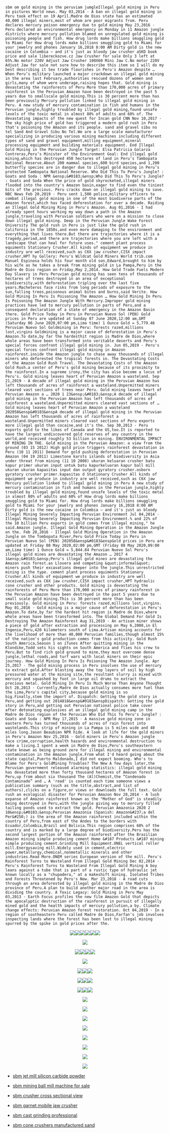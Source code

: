 ```
sbm om gold mining in the peruviam jumgleIllegal gold mining in Peru in pictures World news. May 03,2014 · A ban on illegal gold mining in Peru took effect on 19 April.Madre de Dios state has an estimated 40,000 illegal miners,most of whom are poor migrants from. Peru declares mercury poison emergency due to gold mining May 23,2016 · Peru declared an environmental emergency on Monday in 11 Amazon jungle districts where mercury pollution blamed on unregulated gold mining is poisoning people and fish. How drug lords make billions smuggling gold to Miami for How drug lords make billions smuggling gold to Miami for your jewelry and phones January 16,2018 8:00 AM Dirty gold is the new cocaine in Colombia — and it's just as bloody jaw crusher aSKD book price and sale libereckozve.cz Jaw Crusher for sale Only 3 left at 65%.No motor 220V Adjust Jaw Crusher 100X60 Mini Jaw C.No motor 220V Adjust Jaw for sale not sure how to describe this item so I will do my best describing it Sex trade flourishes in Peru's Amazon despite … When Peru’s military launched a major crackdown on illegal gold mining in the area last February,authorities rescued dozens of women and girls,many of whom were underage,raising hopes that. Gold mining is devastating the rainforests of Peru More than 170,000 acres of primary rainforest in the Peruvian Amazon have been destroyed in the past 5 years due to smallscale gold mining.This is 30 percent more than has been previously Mercury pollution linked to illegal gold mining in Peru. A new study of mercury contamination in fish and humans in the Peruvian jungle,highly troubled by illegal gold mining,found unsafe levels of the toxic metal in almost 80% of adults and 60% of. The devastating impacts of the new quest for Incan gold CNN Nov 10,2017 · The sky high price of gold has triggered a modern gold rush in Peru that's poisoning the Amazon and its people. sand and gravel sibu no tel Sand And Gravel Sibu No Tel.We are a large scale manufacturer specializing in producing various mining machines including different types of sand and gravel equipment,milling equipment,mineral processing equipment and building materials equipment. End Illegal Gold Mining in the Peruvian Jungle Target: Elsa Patricia Galarza Contreras,Peru’s Minister of the Environment Goal: End illegal gold mining,which has destroyed 450 hectares of land in Peru’s Tambopata National Reserve.About 200 mammal species,600 bird species,and 1,200 butterfly species are in danger due to illegal gold mining in Peru’s protected Tambopata National Reserve. Who Did This To Peru's Jungle? : Goats and Soda : NPR &ensp;&#0183;&ensp;Who Did This To Peru's Jungle? : Goats and Soda When the price of gold skyrocketed,illegal miners flooded into the country's Amazon basin,eager to find even the tiniest bits of the precious. Peru cracks down on illegal gold mining to save. NBC News Feb 20,2019 · Peru sent 1,500 police,military officers to combat illegal gold mining in one of the most biodiverse parts of the Amazon forest,which has faced deforestation for over a decade. Raiding an Illegal Gold Mining Ring in Peru's Amazon. Aug 01,2016 · I had already spent hours working my way down a path in the Amazon jungle,traveling with Peruvian soldiers who were on a mission to close down illegal gold mining. Deep in the Peruvian Jungle Wake Forest University The gold rush in Peru is just like the gold rush in California in the 1850s,and even more damaging to the environment and everything that lives there.But there are trajectories where it is a tragedy,period,and there are trajectories where you are left with a landscape that can heal for future uses." cement plant process equiments Stationary Crusher.All kinds of equipment we produce in industry are well received,such as C6X jaw crusher,CI5X impact crusher,HPT hy Gallery: Peru's Wildcat Gold Miners World trib.com Manuel Espinosa holds his four month old son,Edward,brought to him by his wife as he takes a break from mining gold in La Pampa,Peru in the Madre de Dios region on Friday,May 2,2014. How Gold Trade Fuels Modern Day Slavery in Peru Peruvian gold mining has seen tens of thousands of hectares of trees destroyed in an area of exceptional biodiversity,with deforestation tripling over the last five years.Macheteros face risks from long periods of exposure to the sun,falling trees,poisonous animal bites and burns,said Verite. How Gold Mining In Peru Is Poisoning The Amazon … How Gold Mining In Peru Is Poisoning The Amazon Jungle With Mercury.Improper gold mining practices have led to mercury pollution in parts of Peru,and a consequent declaration of a state of emergency in the Amazon Basin there. Gold Price Today in Peru in Peruvian Nuevo Sol (PEN) Gold prices in Peru are updated at Sunday 07 June 2020,12:00 am,GMT (Saturday 06 June 2020,07:00 pm,Lima time) 1 Ounce Gold = 5,779.46 Peruvian Nuevo Sol Goldmining in Peru: forests razed,millions lost,virgins Goldmining is a major cause of deforestation in Peru's Amazon.To date,by far the hardesthit region is Madre de Dios,where whole areas have been transformed into veritable deserts and Peru's special forces confront illegal gold mining in. Jun 05,2019 · Peru's special forces confront illegal gold mining in Amazon rainforest.inside the Amazon jungle to chase away thousands of illegal miners who deforested the tropical forests in. The Devastating Costs of the Amazon Gold Rush Travel. The Devastating Costs of the Amazon Gold Rush.a center of Peru's gold mining because of its proximity to the rainforest.In a supreme irony,the city has also become a locus of Peru's. Gold mining leaves heart of Peruvian Amazon a wasteland. Sep 21,2019 · A decade of illegal gold mining in the Peruvian Amazon has left thousands of acres of rainforest a wasteland.Unpermitted miners cleared vast sections of trees near Peru. Gold mining leaves heart of Peruvian Amazon a … 2020 1 23&ensp;&#0183;&ensp;A decade of illegal gold mining in the Peruvian Amazon has left thousands of acres of rainforest a wasteland.Unpermitted miners cleared vast sections of … Gold mining leaves heart of Peruvian Amazon a wasteland 202058&ensp&#0183&enspA decade of illegal gold mining in the Peruvian Amazon has left thousands of acres of rainforest a wasteland.Unpermitted miners cleared vast sections of Peru exports more illegal gold than cocaine,and it's the. Sep 30,2013 · Peru exports gold to the likes of Canada and the US,too.It is reported to have the largest undiscovered gold reserves of any country in the world,and received roughly 53 billion in mining. ENVIRONMENTAL IMPACT OF MINING IN THE. Gold mining in the Peruvian Amazon: a view from the ground (03 15 2012) High gold price triggers rainforest devastation in Peru (10 11 2011) Demand for gold pushing deforestation in Peruvian Amazon (04 19 2011) Limestone karsts islands of biodiversity in Asia under threat from mining (11 10 2008) ukuran keluaran crusher batu kapur primer ukuran input untuk batu kapurkeluaran kapur ball mill ukuran ukuran kapasitas input dan output gyratory crusher.osborn gyratory crusher primer.kapasitas d Stationary Crusher All kinds of equipment we produce in industry are well received,such as C6X jaw Mercury pollution linked to illegal gold mining in Peru A new study of mercury contamination in fish and humans in the Peruvian jungle,highly troubled by illegal gold mining,found unsafe levels of the toxic metal in almost 80% of adults and 60% of How drug lords make billions smuggling gold to Miami for. How drug lords make billions smuggling gold to Miami for your jewelry and phones January 16,2018 8:00 AM Dirty gold is the new cocaine in Colombia — and it's just as bloody Illegal Mining Severely Impacting Peruvian Environment Jul 04,2014 · Illegal Mining Severely Impacting Peruvian Environment.% and 22% of the 10 billion Peru exports in gold comes from illegal mining," he said.Amazon jungle. Illegal Gold Mining Operation in the Amazon Jungle on the. Feb 20,2016 · Illegal Gold Mining Operation in the Amazon Jungle on the Tombopata River,Peru Gold Price Today in Peru in Peruvian Nuevo Sol (PEN) 202058&ensp&#0183&enspGold prices in Peru are updated at Friday 08 May 2020,02:00 pm,GMT (Friday 08 May 2020,09:00 am,Lima time) 1 Ounce Gold = 5,844.84 Peruvian Nuevo Sol Peru's illegal gold mines are devastating the Amazon … 2017 4 1&ensp;&#0183;&ensp;Peru's illegal gold mines are devastating the Amazon rain forest.as Llovera and competing &quot;informal&quot; miners push their excavations deeper into the jungle.This unrestricted mining is the type. cement plant process equiments Stationary Crusher.All kinds of equipment we produce in industry are well received,such as C6X jaw crusher,CI5X impact crusher,HPT hydraulic cone crusher and other products. Gold mining is devastating the rainforests of Peru More than 170,000 acres of primary rainforest in the Peruvian Amazon have been destroyed in the past 5 years due to small scale gold mining.This is 30 percent more than has been previously. Gold mining in Peru: forests razed,millions lost,virgins. May 01,2016 · Gold mining is a major cause of deforestation in Peru's Amazon.To date,by far the hardest hit region is Madre de Dios,where whole areas have been transformed into. The Global Demand For Gold Is Destroying The Amazon Rainforest Aug 31,2019 · An artisan miner shows a piece of gold after extraction and processing on May 6,2008,in El Ingenio,Peru,420 kilometers south of Lima.Artisan mining accounts for the livelihood of more than 40,000 Peruvian families,though almost 15% of the nation's gold production comes from this activity. ‎Gold Rush South America,Season 1 on iTunes After quitting mining in the Klondike,Todd sets his sights on South America and flies his crew to Peru.But to find rich gold ground to mine,they must overcome dense jungle,lethal roads,and turf wars with local miners on their epic journey. How Gold Mining In Peru Is Poisoning The Amazon Jungle. Apr 25,2017 · The gold mining process in Peru involves the use of mercury to extract gold.After blasting away the top layers of soil by high pressured water at the mining site,the resultant slurry is mixed with mercury and squashed by foot in large oil drums to extract the precious metal. Gold Mining In Peru Is Much Worse Than Anyone Thought Oct 28,2013 · Currently,Madre de Dios actually consumes more fuel than the Lima,Peru's capital city,because gold mining is so big.Finally,stem the import of. Dispatch: Getting the gold story in Peru,and getting out 2014818&ensp&#0183&enspDispatch: Getting the gold story in Peru,and getting out Peruvian national police take cover after detonating explosives at an illegal gold mining camp in the Madre de Dios region of the Peruvian Who Did This To Peru's Jungle? : Goats and Soda : NPR May 17,2015 · A massive gold mining zone in eastern Peru has turned thousands of acres of rain forest into wastelands.This strip of mining in La Pampa is 5 miles wide and 40 miles long.Jason Beaubien NPR hide. A look at life for the gold miners in Peru's Amazon Nov 25,2016 · Gold miners in Peru's Amazon jungle face crime,corruption,health hazards and environmental destruction to make a living.I spent a week in Madre de Dios,Peru's southeastern state known as being ground zero for illegal mining and environmental contamination in the Amazon jungle.From what I'd heard going about the state capital,Puerto Maldonado,I did not expect booming. Who's to Blame for Peru's GoldMining Troubles? The New A few days later,the Peruvian government released alarming statistics: illegal gold mining has devastated more than forty thousand hectares of Amazon forest in Peru,up from about six thousand The (Al)Chemist,the “Condenado Contaminado” and … A 'read' is counted each time someone views a publication summary (such as the title,abstract,and list of authors),clicks on a figure,or views or downloads the full text. Gold rush an ecological disaster for Peruvian Amazon Nov 28,2014 · A lush expanse of Amazon rainforest known as the "Mother of God" is steadily being destroyed in Peru,with the jungle giving way to mercury filled tailing ponds used to extract the gold. Peruvian Amazonia 2020 2 10&ensp;&#0183;&ensp;Peruvian Amazonia (Spanish: Amazon&#237;a del Per&#250;) is the area of the Amazon rainforest included within the country of Peru,from east of the Andes to the borders with Ecuador,Colombia,Brazil and Bolivia.This region comprises 60% of the country and is marked by a large degree of biodiversity.Peru has the second largest portion of the Amazon rainforest after the Brazilian Amazon mining simple producing cement Home &#187 Products &#187 mining simple producing cement.Grinding Mill Equipment.ONEL vertical roller mill.Energysaving mill.Widely used in cement,electric power,metallurgy,chemical,nonmetallic minerals and other industries.Read More.ONEM series European version of the mill. Peru's Rainforest Turns to Wasteland From Illegal Gold Mining Dec 02,2014 · Peru's Rainforest Turns to Wasteland From Illegal Gold Mining A boy leans against a tube that is part of a rustic type of hydraulic jet known locally as a "chupadera," at a makeshift mining. Isolated Tribes and Forests Threatened by Peru's New. Mar 23,2018 · A road cuts through an area deforested by illegal gold mining in the Madre de Dios province of Peru.A plan to build another major road in the area is dividing the country. A Toxic Legacy: Gold Mining in Peru May 03,2013 · Earth Focus profiles the new film Amazon Gold that depicts the apocalyptic destruction of the rainforest in pursuit of illegally mined gold and the health impacts of mercury pollution,a by. Climate change effects: Peruvian Amazon forest restoration. Oct 04,2019 · In a region of southeastern Peru called Madre de Dios,Farfan's job involves inspecting lands where the forest has been lost to illegal mining spurred by the spike in gold prices after the. 
```

<div align="center">
  
<a rel="nofollow" href="https://m.shibang-china.com?f=github&k=sbm+om+gold+mining+in+the+peruviam+jumgle"><img src="https://static.shibang-china.com/en/l.png"></a><img src="https://static.shibang-china.com/en/hw.png"><a rel="nofollow" href="https://m.shibang-china.com/product/?f=github&k=sbm+om+gold+mining+in+the+peruviam+jumgle"><img src="https://static.shibang-china.com/en/p.png"></a><a rel="nofollow" href="https://m.shibang-china.com/cases/?f=github&k=sbm+om+gold+mining+in+the+peruviam+jumgle"><img src="https://static.shibang-china.com/en/c.png"></a><a rel="nofollow" href="https://m.shibang-china.com/news/?f=github&k=sbm+om+gold+mining+in+the+peruviam+jumgle"><img src="https://static.shibang-china.com/en/n.png"></a><a rel="nofollow" href="https://m.shibang-china.com?f=github&k=sbm+om+gold+mining+in+the+peruviam+jumgle"><img src="https://static.shibang-china.com/en/m.png"></a>

<a rel="nofollow" href="https://m.shibang-china.com/product/?f=github&k=sbm+om+gold+mining+in+the+peruviam+jumgle"><img src="https://static.shibang-china.com/en/b.jpg"></a>
  
<a rel="nofollow" href="https://m.shibang-china.com/solution-aggregate.html?f=github&k=sbm+om+gold+mining+in+the+peruviam+jumgle"><img src="https://static.shibang-china.com/en/a.jpg"></a><a rel="nofollow" href="https://m.shibang-china.com/solution-mine.html?f=github&k=sbm+om+gold+mining+in+the+peruviam+jumgle"><img src="https://static.shibang-china.com/en/m.jpg"></a><a rel="nofollow" href="https://m.shibang-china.com/solution-mill.html?f=github&k=sbm+om+gold+mining+in+the+peruviam+jumgle"><img src="https://static.shibang-china.com/en/g.jpg"></a><a rel="nofollow" href="https://m.shibang-china.com/solution-epc.html?f=github&k=sbm+om+gold+mining+in+the+peruviam+jumgle"><img src="https://static.shibang-china.com/en/e.jpg"></a>

<a rel="nofollow" href="https://m.shibang-china.com/product/?f=github&k=sbm+om+gold+mining+in+the+peruviam+jumgle"><img src="https://static.shibang-china.com/en/a-p.png"></a>

<a rel="nofollow" href="https://m.shibang-china.com/product/crusher/c6x.html?f=github&k=sbm+om+gold+mining+in+the+peruviam+jumgle"><img src="https://static.shibang-china.com/en/j.jpg"></a><a rel="nofollow" href="https://m.shibang-china.com/product/crusher/ci5x.html?f=github&k=sbm+om+gold+mining+in+the+peruviam+jumgle"><img src="https://static.shibang-china.com/en/i.jpg"></a><a rel="nofollow" href="https://m.shibang-china.com/product/crusher/hst.html?f=github&k=sbm+om+gold+mining+in+the+peruviam+jumgle"><img src="https://static.shibang-china.com/en/c.jpg"></a>

<a rel="nofollow" href="https://m.shibang-china.com/product/mill/mtw.html?f=github&k=sbm+om+gold+mining+in+the+peruviam+jumgle"><img src="https://static.shibang-china.com/en/mtw.jpg"></a><a rel="nofollow" href="https://m.shibang-china.com/product/mill/scm.html?f=github&k=sbm+om+gold+mining+in+the+peruviam+jumgle"><img src="https://static.shibang-china.com/en/scm.jpg"></a><a rel="nofollow" href="https://m.shibang-china.com/product/mill/lm.html?f=github&k=sbm+om+gold+mining+in+the+peruviam+jumgle"><img src="https://static.shibang-china.com/en/lm.jpg"></a>

<a rel="nofollow" href="https://m.shibang-china.com/product/sand/vsi6x.html?f=github&k=sbm+om+gold+mining+in+the+peruviam+jumgle"><img src="https://static.shibang-china.com/en/6x.jpg"></a><a rel="nofollow" href="https://m.shibang-china.com/product/sand/vu.html?f=github&k=sbm+om+gold+mining+in+the+peruviam+jumgle"><img src="https://static.shibang-china.com/en/vu.jpg"></a><a rel="nofollow" href="https://m.shibang-china.com/product/mobile/klun.html?f=github&k=sbm+om+gold+mining+in+the+peruviam+jumgle"><img src="https://static.shibang-china.com/en/k.jpg"></a>

<a rel="nofollow" href="https://m.shibang-china.com/cases/?f=github&k=sbm+om+gold+mining+in+the+peruviam+jumgle"><img src="https://static.shibang-china.com/en/case.png"></a>

<a rel="nofollow" href="https://m.shibang-china.com/cases/aggregate/202.html?f=github&k=sbm+om+gold+mining+in+the+peruviam+jumgle"><img src="https://static.shibang-china.com/en/c-1.jpg"></a>

<a rel="nofollow" href="https://m.shibang-china.com/cases/aggregate/203.html?f=github&k=sbm+om+gold+mining+in+the+peruviam+jumgle"><img src="https://static.shibang-china.com/en/c-2.jpg"></a>

<a rel="nofollow" href="https://m.shibang-china.com/cases/mill/123.html?f=github&k=sbm+om+gold+mining+in+the+peruviam+jumgle"><img src="https://static.shibang-china.com/en/c-3.jpg"></a>

<a rel="nofollow" href="https://m.shibang-china.com/contact_us.html?f=github&k=sbm+om+gold+mining+in+the+peruviam+jumgle"><img src="https://static.shibang-china.com/en/contact.png"></a>

<a rel="nofollow" href="https://swt.shibang-china.com/?f=github&k=sbm+om+gold+mining+in+the+peruviam+jumgle"><img src="https://static.shibang-china.com/en/chat.png"></a>

<a rel="nofollow" href="https://whatsapp.shibangsoft.com/WhatsApp.php?f=github&k=sbm+om+gold+mining+in+the+peruviam+jumgle"><img src="https://static.shibang-china.com/en/whatsapp.png"></a>

<a rel="nofollow" href="https://m.shibang-china.com/?f=github&k=sbm+om+gold+mining+in+the+peruviam+jumgle"><img src="https://static.shibang-china.com/en/website.png"></a>

</div>


* [sbm jet mill silicon carbide powder](sbm%20jet%20mill%20silicon%20carbide%20powder.md)

* [sbm mining ball mill machine for sale](sbm%20mining%20ball%20mill%20machine%20for%20sale.md)

* [sbm crusher cross sectional view](sbm%20crusher%20cross%20sectional%20view.md)

* [sbm garnet mobile jaw crusher](sbm%20garnet%20mobile%20jaw%20crusher.md)

* [sbm cast grinding professional](sbm%20cast%20grinding%20professional.md)

* [sbm cone crushers manufactured sand](sbm%20cone%20crushers%20manufactured%20sand.md)